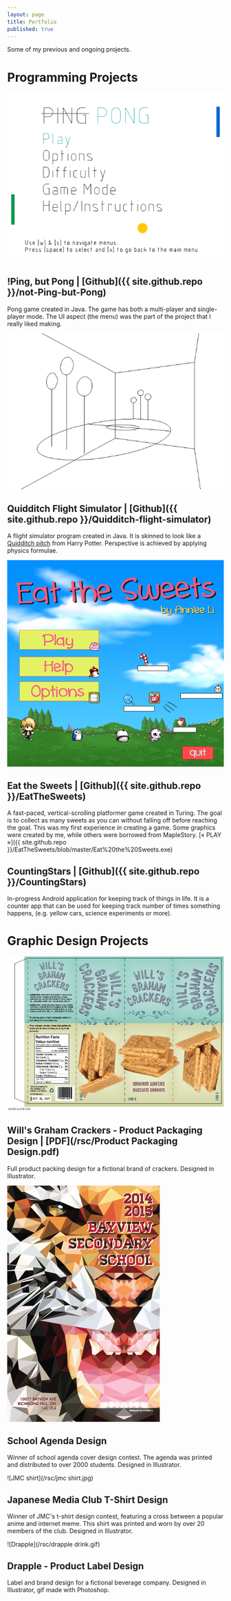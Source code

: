 ```yaml
---
layout: page
title: Portfolio
published: true
---
```


Some of my previous and ongoing projects.

<!-- note to self: create gifs of gameplay when you rollover the images--->

<a name="programs"></a>
# Programming Projects 

<a name="pong"></a>
![Pong](/rsc/pong.png)
## !Ping, but Pong | [Github]({{ site.github.repo }}/not-Ping-but-Pong)
Pong game created in Java. The game has both a multi-player and single-player mode. The UI aspect (the menu) was the part of the project that I really liked making. 

<a name="quidditch"></a>
![Quidditch](/rsc/quidditch.png)
## Quidditch Flight Simulator | [Github]({{ site.github.repo }}/Quidditch-flight-simulator)
A flight simulator program created in Java. It is skinned to look like a [Quidditch pitch](http://harrypotter.wikia.com/wiki/Quidditch) from Harry Potter. Perspective is achieved by applying physics formulae.

<a name="sweets"></a>
![Eat the Sweets](/rsc/sweets.png)
## Eat the Sweets | [Github]({{ site.github.repo }}/EatTheSweets) 
A fast-paced, vertical-scrolling platformer game created in Turing. The goal is to collect as many sweets as you can without falling off before reaching the goal. This was my first experience in creating a game. Some graphics were created by me, while others were borrowed from MapleStory. [&laquo; PLAY &raquo;]({{ site.github.repo }}/EatTheSweets/blob/master/Eat%20the%20Sweets.exe) 

<a name="stars"></a>
## CountingStars | [Github]({{ site.github.repo }}/CountingStars)
In-progress Android application for keeping track of things in life. It is a counter app that can be used for keeping track number of times something happens, (e.g. yellow cars, science experiments or more).

<a name="graphics"></a>
# Graphic Design Projects 

<a name="will"></a>
[![Will's Graham Crackers](/rsc/will.jpg)](/rsc/outer-full.jpg "Click for full size")
## Will's Graham Crackers - Product Packaging Design | [PDF](/rsc/Product Packaging Design.pdf)
Full product packing design for a fictional brand of crackers. Designed in Illustrator. 

<a name="will"></a>
![BSS agenda](/rsc/bss.jpg)
## School Agenda Design
Winner of school agenda cover design contest. The agenda was printed and distributed to over 2000 students. Designed in Illustrator. <!--Illustration by Hope Little.-->

<a name="jmc"></a>
![JMC shirt](/rsc/jmc shirt.jpg)
## Japanese Media Club T-Shirt Design
Winner of JMC's t-shirt design contest, featuring a cross between a popular anime and internet meme. This shirt was printed and worn by over 20 members of the club. Designed in Illustrator.

<a name="drapple"></a>
![Drapple](/rsc/drapple drink.gif)
## Drapple - Product Label Design
Label and brand design for a fictional beverage company. Designed in Illustrator, gif made with Photoshop.